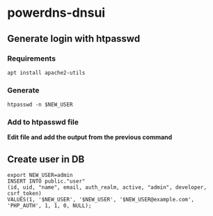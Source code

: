 # powerdns-dnsui


## Generate login with htpasswd

### Requirements

````
apt install apache2-utils
````

### Generate
````
htpasswd -n $NEW_USER
````

### Add to htpasswd file
**Edit file and add the output from the previous command**


## Create user in DB
````
export NEW_USER=admin
INSERT INTO public."user"
(id, uid, "name", email, auth_realm, active, "admin", developer, csrf_token)
VALUES(1, '$NEW_USER', '$NEW_USER', '$NEW_USER@example.com', 'PHP_AUTH', 1, 1, 0, NULL);
````